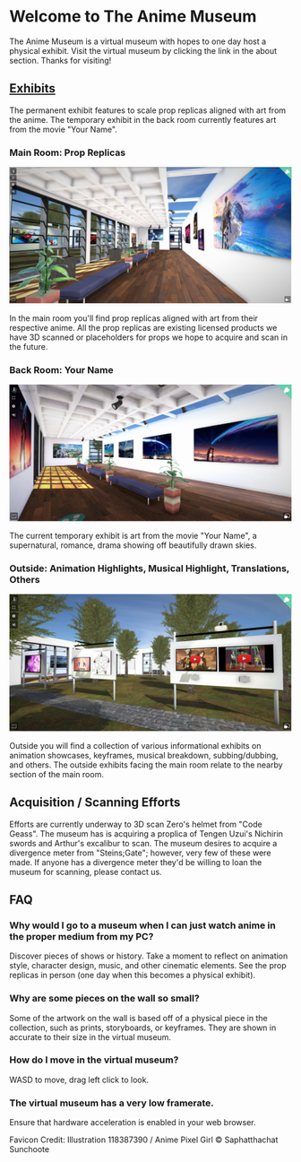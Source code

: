 # Welcome to The Anime Museum

The Anime Museum is a virtual museum with hopes to one day host a physical exhibit. Visit the virtual museum by clicking the link in the about section. Thanks for visiting!

## [Exhibits](https://github.com/pham-andrew/anime.museum/wiki/Exhibits)

The permanent exhibit features to scale prop replicas aligned with art from the anime. The temporary exhibit in the back room currently features art from the movie "Your Name".

### Main Room: Prop Replicas

![main room](https://github.com/pham-andrew/anime.museum/blob/main/public/main.PNG?)

In the main room you'll find prop replicas aligned with art from their respective anime. All the prop replicas are existing licensed products we have 3D scanned or placeholders for props we hope to acquire and scan in the future.

### Back Room: Your Name

![back room](https://github.com/pham-andrew/anime.museum/blob/main/public/back.PNG?)

The current temporary exhibit is art from the movie "Your Name", a supernatural, romance, drama showing off beautifully drawn skies.

### Outside: Animation Highlights, Musical Highlight, Translations, Others

![outside](https://github.com/pham-andrew/anime.museum/blob/main/public/outside.PNG?)

Outside you will find a collection of various informational exhibits on animation showcases, keyframes, musical breakdown, subbing/dubbing, and others. The outside exhibits facing the main room relate to the nearby section of the main room.

## Acquisition / Scanning Efforts

Efforts are currently underway to 3D scan Zero's helmet from "Code Geass". The museum has is acquiring a proplica of Tengen Uzui's Nichirin swords and Arthur's excalibur to scan. The museum desires to acquire a divergence meter from "Steins;Gate"; however, very few of these were made. If anyone has a divergence meter they'd be willing to loan the museum for scanning, please contact us.

## FAQ

### Why would I go to a museum when I can just watch anime in the proper medium from my PC?
Discover pieces of shows or history. Take a moment to reflect on animation style, character design, music, and other cinematic elements. See the prop replicas in person (one day when this becomes a physical exhibit).

### Why are some pieces on the wall so small?
Some of the artwork on the wall is based off of a physical piece in the collection, such as prints, storyboards, or keyframes. They are shown in accurate to their size in the virtual museum.

### How do I move in the virtual museum?
WASD to move, drag left click to look.

### The virtual museum has a very low framerate.
Ensure that hardware acceleration is enabled in your web browser.

Favicon Credit: Illustration 118387390 / Anime Pixel Girl © Saphatthachat Sunchoote
